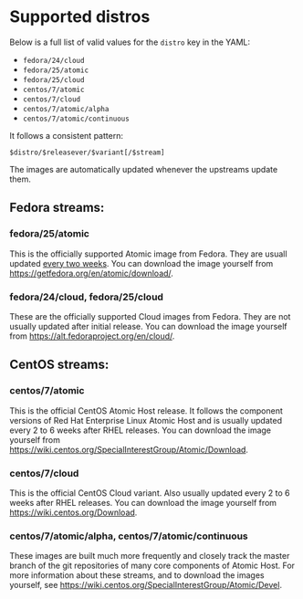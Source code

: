 # Supported distros

Below is a full list of valid values for the `distro` key in
the YAML:

- `fedora/24/cloud`
- `fedora/25/atomic`
- `fedora/25/cloud`
- `centos/7/atomic`
- `centos/7/cloud`
- `centos/7/atomic/alpha`
- `centos/7/atomic/continuous`

It follows a consistent pattern:

```
$distro/$releasever/$variant[/$stream]
```

The images are automatically updated whenever the upstreams
update them.

## Fedora streams:

### fedora/25/atomic

This is the officially supported Atomic image from Fedora.
They are usuall updated
[every two
weeks](https://fedoraproject.org/wiki/Changes/Two_Week_Atomic).
You can download the image yourself from
https://getfedora.org/en/atomic/download/.

### fedora/24/cloud, fedora/25/cloud

These are the officially supported Cloud images from Fedora.
They are not usually updated after initial release. You can
download the image yourself from
https://alt.fedoraproject.org/en/cloud/.

## CentOS streams:

### centos/7/atomic

This is the official CentOS Atomic Host release. It follows
the component versions of Red Hat Enterprise Linux Atomic
Host and is usually updated every 2 to 6 weeks after RHEL
releases. You can download the image yourself from
https://wiki.centos.org/SpecialInterestGroup/Atomic/Download.

### centos/7/cloud

This is the official CentOS Cloud variant. Also usually
updated every 2 to 6 weeks after RHEL releases. You can
download the image yourself from
https://wiki.centos.org/Download.

### centos/7/atomic/alpha, centos/7/atomic/continuous

These images are built much more frequently and closely
track the master branch of the git repositories of many core
components of Atomic Host. For more information about these
streams, and to download the images yourself, see
https://wiki.centos.org/SpecialInterestGroup/Atomic/Devel.
